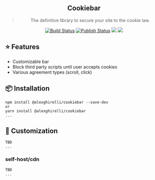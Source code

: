  <div align="center">
  <h2>Cookiebar</h2>
  <blockquote>The definitive library to secure your site to the cookie law.</blockquote>
  <a href="https://github.com/alexghirelli/cookiebar/actions"><img alt="Build Status" src="https://github.com/alexghirelli/cookiebar/workflows/Build/badge.svg?color=green" /></a> <a href="https://github.com/alexghirelli/cookiebar/actions"> <img alt="Publish Status" src="https://github.com/alexghirelli/cookiebar/workflows/Publish/badge.svg?color=green" /></a> <img src="https://img.shields.io/david/alexghirelli/cookiebar.svg" /> <a href="https://david-dm.org/alexghirelli/cookiebar?type=dev"><img src="https://img.shields.io/david/dev/hodgef/js-library-boilerplate.svg" /></a>
</div>


## ⭐️ Features

- Customizable bar
- Block third party scripts until user accepts cookies
- Various agreement types (scroll, click)

## 📦 Installation

```
npm install @alexghirelli/cookiebar --save-dev
or
yarn install @alexghirelli/cookiebar
...
```

## 💎 Customization

```
TBD
...
```

### self-host/cdn
```
TBD
...
```
